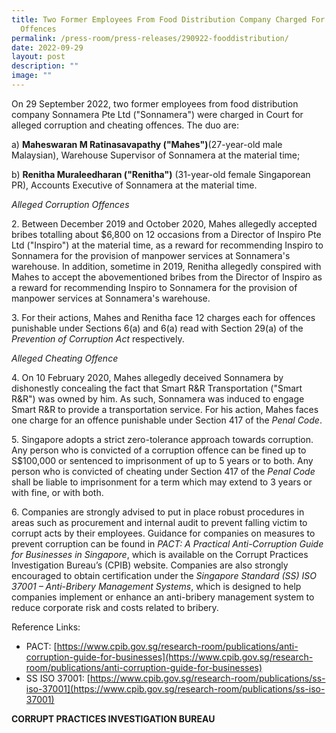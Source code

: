```yaml
---
title: Two Former Employees From Food Distribution Company Charged For Alleged
  Offences
permalink: /press-room/press-releases/290922-fooddistribution/
date: 2022-09-29
layout: post
description: ""
image: ""
---
```

On 29 September 2022, two former employees from food distribution company Sonnamera Pte Ltd ("Sonnamera") were charged in Court for alleged corruption and cheating offences. The duo are:

a)	**Maheswaran M Ratinasavapathy ("Mahes")**(27-year-old male Malaysian), Warehouse Supervisor of Sonnamera at the material time; 

b)	**Renitha Muraleedharan ("Renitha")** (31-year-old female Singaporean PR), Accounts Executive of Sonnamera at the material time.

*Alleged Corruption Offences*

2\. Between December 2019 and October 2020, Mahes allegedly accepted bribes totalling about $6,800 on 12 occasions from a Director of Inspiro Pte Ltd ("Inspiro") at the material time, as a reward for recommending Inspiro to Sonnamera for the provision of manpower services at Sonnamera's warehouse. In addition, sometime in 2019, Renitha allegedly conspired with Mahes to accept the abovementioned bribes from the Director of Inspiro as a reward for recommending Inspiro to Sonnamera for the provision of manpower services at Sonnamera's warehouse.

3\.	For their actions, Mahes and Renitha face 12 charges each for offences punishable under Sections 6(a) and 6(a) read with Section 29(a) of the *Prevention of Corruption Act* respectively.

*Alleged Cheating Offence*

4\.	On 10 February 2020, Mahes allegedly deceived Sonnamera by dishonestly concealing the fact that Smart R&R Transportation ("Smart R&R") was owned by him. As such, Sonnamera was induced to engage Smart R&R to provide a transportation service. For his action, Mahes faces one charge for an offence punishable under Section 417 of the *Penal Code*.

5\.	Singapore adopts a strict zero-tolerance approach towards corruption. Any person who is convicted of a corruption offence can be fined up to S$100,000 or sentenced to imprisonment of up to 5 years or to both. Any person who is convicted of cheating under Section 417 of the *Penal Code* shall be liable to imprisonment for a term which may extend to 3 years or with fine, or with both. 

6\.	Companies are strongly advised to put in place robust procedures in areas such as procurement and internal audit to prevent falling victim to corrupt acts by their employees. Guidance for companies on measures to prevent corruption can be found in *PACT: A Practical Anti-Corruption Guide for Businesses in Singapore*, which is available on the Corrupt Practices Investigation Bureau’s (CPIB) website. Companies are also strongly encouraged to obtain certification under the *Singapore Standard (SS) ISO 37001 – Anti-Bribery Management Systems*, which is designed to help companies implement or enhance an anti-bribery management system to reduce corporate risk and costs related to bribery.

Reference Links:
* PACT: [https://www.cpib.gov.sg/research-room/publications/anti-corruption-guide-for-businesses](https://www.cpib.gov.sg/research-room/publications/anti-corruption-guide-for-businesses)
* SS ISO 37001: [https://www.cpib.gov.sg/research-room/publications/ss-iso-37001](https://www.cpib.gov.sg/research-room/publications/ss-iso-37001)


**CORRUPT PRACTICES INVESTIGATION BUREAU**